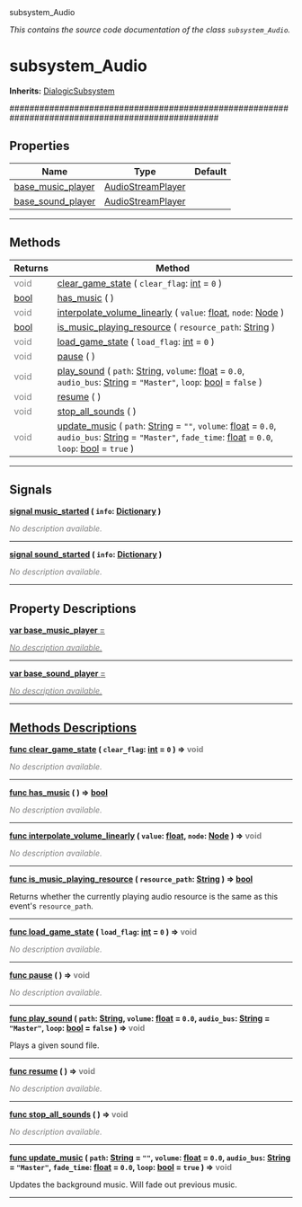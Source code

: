 
<div class="header-banner purple">
<div class="header-label purple">subsystem_Audio</div>
</div>

*This contains the source code documentation of the class `subsystem_Audio`.*
        
# subsystem_Audio
**Inherits:** [DialogicSubsystem](class_dialogicsubsystem.md)

##################################################################################################
## Properties
Name | Type | Default 
--- | --- | --- 
[<span class="hljs-title">base_music_player</span>](#property-base_music_player) | [AudioStreamPlayer](https://docs.godotengine.org/en/latest/classes/class_audiostreamplayer.html#class-audiostreamplayer) |   
[<span class="hljs-title">base_sound_player</span>](#property-base_sound_player) | [AudioStreamPlayer](https://docs.godotengine.org/en/latest/classes/class_audiostreamplayer.html#class-audiostreamplayer) |   
--- 

## Methods
Returns | Method 
--- | --- 
<span style = "color: gray">void</span> | [<span class="hljs-title">clear_game_state</span>](#property-clear_game_state) ( `clear_flag`: [int](https://docs.godotengine.org/en/latest/classes/class_int.html#class-int) = `0` ) 
<span class="hljs-attribute">[bool](https://docs.godotengine.org/en/latest/classes/class_bool.html#class-bool)</span> | [<span class="hljs-title">has_music</span>](#property-has_music) ( ) 
<span style = "color: gray">void</span> | [<span class="hljs-title">interpolate_volume_linearly</span>](#property-interpolate_volume_linearly) ( `value`: [float](https://docs.godotengine.org/en/latest/classes/class_float.html#class-float), `node`: [Node](https://docs.godotengine.org/en/latest/classes/class_node.html#class-node) ) 
<span class="hljs-attribute">[bool](https://docs.godotengine.org/en/latest/classes/class_bool.html#class-bool)</span> | [<span class="hljs-title">is_music_playing_resource</span>](#property-is_music_playing_resource) ( `resource_path`: [String](https://docs.godotengine.org/en/latest/classes/class_string.html#class-string) ) 
<span style = "color: gray">void</span> | [<span class="hljs-title">load_game_state</span>](#property-load_game_state) ( `load_flag`: [int](https://docs.godotengine.org/en/latest/classes/class_int.html#class-int) = `0` ) 
<span style = "color: gray">void</span> | [<span class="hljs-title">pause</span>](#property-pause) ( ) 
<span style = "color: gray">void</span> | [<span class="hljs-title">play_sound</span>](#property-play_sound) ( `path`: [String](https://docs.godotengine.org/en/latest/classes/class_string.html#class-string), `volume`: [float](https://docs.godotengine.org/en/latest/classes/class_float.html#class-float) = `0.0`, `audio_bus`: [String](https://docs.godotengine.org/en/latest/classes/class_string.html#class-string) = `"Master"`, `loop`: [bool](https://docs.godotengine.org/en/latest/classes/class_bool.html#class-bool) = `false` ) 
<span style = "color: gray">void</span> | [<span class="hljs-title">resume</span>](#property-resume) ( ) 
<span style = "color: gray">void</span> | [<span class="hljs-title">stop_all_sounds</span>](#property-stop_all_sounds) ( ) 
<span style = "color: gray">void</span> | [<span class="hljs-title">update_music</span>](#property-update_music) ( `path`: [String](https://docs.godotengine.org/en/latest/classes/class_string.html#class-string) = `""`, `volume`: [float](https://docs.godotengine.org/en/latest/classes/class_float.html#class-float) = `0.0`, `audio_bus`: [String](https://docs.godotengine.org/en/latest/classes/class_string.html#class-string) = `"Master"`, `fade_time`: [float](https://docs.godotengine.org/en/latest/classes/class_float.html#class-float) = `0.0`, `loop`: [bool](https://docs.godotengine.org/en/latest/classes/class_bool.html#class-bool) = `true` ) 
--- 

## Signals


<a class="header" id="signal-music_started" href="#signal-music_started">**<span class="hljs-attribute">signal</span> [<span class="hljs-title">music_started</span>](#signal-music_started) ( `info`: [Dictionary](https://docs.godotengine.org/en/latest/classes/class_dictionary.html#class-dictionary) )** </a>



 <span style = "color: gray">*No description available.*</span> 

---



<a class="header" id="signal-sound_started" href="#signal-sound_started">**<span class="hljs-attribute">signal</span> [<span class="hljs-title">sound_started</span>](#signal-sound_started) ( `info`: [Dictionary](https://docs.godotengine.org/en/latest/classes/class_dictionary.html#class-dictionary) )** </a>



 <span style = "color: gray">*No description available.*</span> 

---

## Property Descriptions



<a class="header" id="property-base_music_player" href="#property-base_music_player">**<span class="hljs-attribute">var</span> <span class="hljs-title">base_music_player</span> <span style = "color: gray"> = </span> <unknown>** 



 <span style = "color: gray">*No description available.*</span> 

---



<a class="header" id="property-base_sound_player" href="#property-base_sound_player">**<span class="hljs-attribute">var</span> <span class="hljs-title">base_sound_player</span> <span style = "color: gray"> = </span> <unknown>** 



 <span style = "color: gray">*No description available.*</span> 

---

## Methods Descriptions



<a class="header" id="method-clear_game_state" href="#method-clear_game_state">**<span class="hljs-attribute">func</span> [<span class="hljs-title">clear_game_state</span>](#property-clear_game_state) ( `clear_flag`: [int](https://docs.godotengine.org/en/latest/classes/class_int.html#class-int) = `0` )</a>  ⇒ <span style = "color: gray">void</span>** 



 <span style = "color: gray">*No description available.*</span> 

---



<a class="header" id="method-has_music" href="#method-has_music">**<span class="hljs-attribute">func</span> [<span class="hljs-title">has_music</span>](#property-has_music) ( )</a>  ⇒ <span class="hljs-attribute">[bool](https://docs.godotengine.org/en/latest/classes/class_bool.html#class-bool)</span>** 



 <span style = "color: gray">*No description available.*</span> 

---



<a class="header" id="method-interpolate_volume_linearly" href="#method-interpolate_volume_linearly">**<span class="hljs-attribute">func</span> [<span class="hljs-title">interpolate_volume_linearly</span>](#property-interpolate_volume_linearly) ( `value`: [float](https://docs.godotengine.org/en/latest/classes/class_float.html#class-float), `node`: [Node](https://docs.godotengine.org/en/latest/classes/class_node.html#class-node) )</a>  ⇒ <span style = "color: gray">void</span>** 



 <span style = "color: gray">*No description available.*</span> 

---



<a class="header" id="method-is_music_playing_resource" href="#method-is_music_playing_resource">**<span class="hljs-attribute">func</span> [<span class="hljs-title">is_music_playing_resource</span>](#property-is_music_playing_resource) ( `resource_path`: [String](https://docs.godotengine.org/en/latest/classes/class_string.html#class-string) )</a>  ⇒ <span class="hljs-attribute">[bool](https://docs.godotengine.org/en/latest/classes/class_bool.html#class-bool)</span>** 



Returns whether the currently playing audio resource is the same as this event's `resource_path`.

---



<a class="header" id="method-load_game_state" href="#method-load_game_state">**<span class="hljs-attribute">func</span> [<span class="hljs-title">load_game_state</span>](#property-load_game_state) ( `load_flag`: [int](https://docs.godotengine.org/en/latest/classes/class_int.html#class-int) = `0` )</a>  ⇒ <span style = "color: gray">void</span>** 



 <span style = "color: gray">*No description available.*</span> 

---



<a class="header" id="method-pause" href="#method-pause">**<span class="hljs-attribute">func</span> [<span class="hljs-title">pause</span>](#property-pause) ( )</a>  ⇒ <span style = "color: gray">void</span>** 



 <span style = "color: gray">*No description available.*</span> 

---



<a class="header" id="method-play_sound" href="#method-play_sound">**<span class="hljs-attribute">func</span> [<span class="hljs-title">play_sound</span>](#property-play_sound) ( `path`: [String](https://docs.godotengine.org/en/latest/classes/class_string.html#class-string), `volume`: [float](https://docs.godotengine.org/en/latest/classes/class_float.html#class-float) = `0.0`, `audio_bus`: [String](https://docs.godotengine.org/en/latest/classes/class_string.html#class-string) = `"Master"`, `loop`: [bool](https://docs.godotengine.org/en/latest/classes/class_bool.html#class-bool) = `false` )</a>  ⇒ <span style = "color: gray">void</span>** 



Plays a given sound file.

---



<a class="header" id="method-resume" href="#method-resume">**<span class="hljs-attribute">func</span> [<span class="hljs-title">resume</span>](#property-resume) ( )</a>  ⇒ <span style = "color: gray">void</span>** 



 <span style = "color: gray">*No description available.*</span> 

---



<a class="header" id="method-stop_all_sounds" href="#method-stop_all_sounds">**<span class="hljs-attribute">func</span> [<span class="hljs-title">stop_all_sounds</span>](#property-stop_all_sounds) ( )</a>  ⇒ <span style = "color: gray">void</span>** 



 <span style = "color: gray">*No description available.*</span> 

---



<a class="header" id="method-update_music" href="#method-update_music">**<span class="hljs-attribute">func</span> [<span class="hljs-title">update_music</span>](#property-update_music) ( `path`: [String](https://docs.godotengine.org/en/latest/classes/class_string.html#class-string) = `""`, `volume`: [float](https://docs.godotengine.org/en/latest/classes/class_float.html#class-float) = `0.0`, `audio_bus`: [String](https://docs.godotengine.org/en/latest/classes/class_string.html#class-string) = `"Master"`, `fade_time`: [float](https://docs.godotengine.org/en/latest/classes/class_float.html#class-float) = `0.0`, `loop`: [bool](https://docs.godotengine.org/en/latest/classes/class_bool.html#class-bool) = `true` )</a>  ⇒ <span style = "color: gray">void</span>** 



Updates the background music. Will fade out previous music.

---

